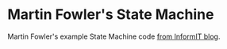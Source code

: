 # Martin Fowler's State Machine
Martin Fowler's example State Machine code [from InformIT blog](http://www.informit.com/articles/article.aspx?p=1592379).
